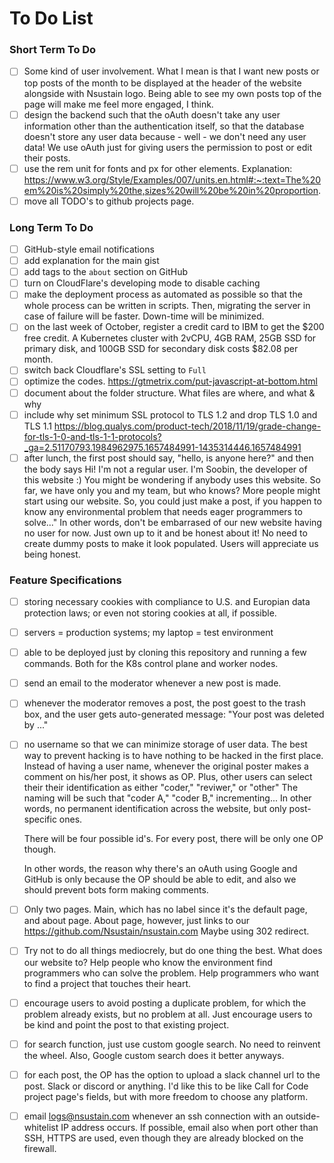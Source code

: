 <!---
Vim commands
/search-term  |   n   |   shift + n   |   Search
:%s/search-term/replaceterm/gc   |   Search and replace
visual-mode-selection + :s/^/#   |   Comment block
ctrl + v + shift + i   |   Visual block mode

-->

# To Do List

### Short Term To Do

- [ ] Some kind of user involvement.
  What I mean is that I want new posts
  or top posts of the month to be displayed
  at the header of the website alongside
  with Nsustain logo. Being able to see
  my own posts top of the page will make
  me feel more engaged, I think.
- [ ] design the backend such that the
  oAuth doesn't take any user information
  other than the authentication itself,
  so that the database doesn't store any
  user data because - well - we don't need
  any user data! We use oAuth just for
  giving users the permission to post
  or edit their posts.
- [ ] use the rem unit for fonts and
  px for other elements. Explanation:
  https://www.w3.org/Style/Examples/007/units.en.html#:~:text=The%20em%20is%20simply%20the,sizes%20will%20be%20in%20proportion.
- [ ] move all TODO's to github projects page.

### Long Term To Do

- [ ] GitHub-style email notifications
- [ ] add explanation for the main gist
- [ ] add tags to the `about` section on GitHub
- [ ] turn on CloudFlare's developing mode to disable caching
- [ ] make the deployment process as automated as possible
  so that the whole process can be written in scripts.
  Then, migrating the server in case of failure
  will be faster. Down-time will be minimized.
- [ ] on the last week of October, register a credit card
  to IBM to get the $200 free credit.
  A Kubernetes cluster with 2vCPU, 4GB RAM, 25GB SSD
  for primary disk, and 100GB SSD for secondary disk
  costs $82.08 per month.
- [ ] switch back Cloudflare's SSL setting to `Full`
- [ ] optimize the codes.
  https://gtmetrix.com/put-javascript-at-bottom.html
- [ ] document about the folder structure.
  What files are where, and what & why
- [ ] include why set minimum SSL protocol to
  TLS 1.2 and drop TLS 1.0 and TLS 1.1
  https://blog.qualys.com/product-tech/2018/11/19/grade-change-for-tls-1-0-and-tls-1-1-protocols?_ga=2.51170793.1984962975.1657484991-1435314446.1657484991
- [ ] after lunch, the first post should say,
  "hello, is anyone here?"
  and then the body says
  Hi! I'm not a regular user.
  I'm Soobin, the developer
  of this website :)
  You might be wondering if
  anybody uses this website.
  So far, we have only you
  and my team, but who knows?
  More people might start using
  our website. So, you could
  just make a post, if you happen
  to know any environmental problem
  that needs eager programmers to solve..."
  In other words, don't be embarrased
  of our new website having no user for now.
  Just own up to it and be honest about it!
  No need to create dummy posts to make it
  look populated.
  Users will appreciate us being honest.

### Feature Specifications
- [ ] storing necessary cookies with
  compliance to U.S. and Europian
  data protection laws; or even
  not storing cookies at all, if possible.
- [ ] servers = production systems;
  my laptop = test environment
- [ ] able to be deployed just by cloning
  this repository and running a few commands.
  Both for the K8s control plane and worker nodes.
- [ ] send an email to the moderator whenever a new
  post is made.
- [ ] whenever the moderator removes a post,
  the post goest to the trash box,
  and the user gets auto-generated message:
  "Your post was deleted by ..."
- [ ] no username so that we can minimize
  storage of user data. The best way
  to prevent hacking is to have nothing
  to be hacked in the first place.
  Instead of having a user name,
  whenever the original poster makes
  a comment on his/her post,
  it shows as OP.
  Plus, other users can select their
  their identification as either
  "coder," "reviwer," or "other"
  The naming will be such that
  "coder A," "coder B," incrementing...
  In other words, no permanent identification
  across the website, but only post-specific ones.

  There will be four possible id's.
  For every post, there will be only one OP though.

  In other words, the reason why there's an
  oAuth using Google and GitHub is only because
  the OP should be able to edit, and also
  we should prevent bots form making comments.

- [ ] Only two pages. Main, which has no label since
  it's the default page, and about page.
  About page, however, just links to our
  https://github.com/Nsustain/nsustain.com
  Maybe using 302 redirect.

- [ ] Try not to do all things mediocrely, but
  do one thing the best. What does our website to?
  Help people who know the environment find
  programmers who can solve the problem.
  Help programmers who want to find a project
  that touches their heart.

- [ ] encourage users to avoid posting a duplicate
  problem, for which the problem already exists,
  but no problem at all. Just encourage users to
  be kind and point the post to that existing project.

- [ ] for search function, just use custom google search.
  No need to reinvent the wheel. Also, Google
  custom search does it better anyways.

- [ ] for each post, the OP has the option to
  upload a slack channel url to the post.
  Slack or discord or anything.
  I'd like this to be like Call for Code
  project page's fields, but with
  more freedom to choose any platform.

- [ ] email logs@nsustain.com whenever
  an ssh connection with an outside-whitelist
  IP address occurs. If possible, email also
  when port other than SSH, HTTPS are used,
  even though they are already blocked on the firewall.

<br>
<br>
<br>
